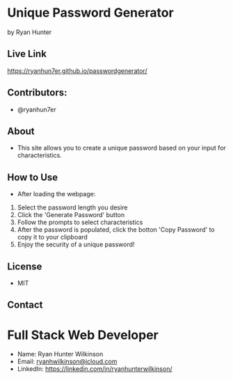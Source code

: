 # Unique Password Generator 
by Ryan Hunter

## Live Link
https://ryanhun7er.github.io/passwordgenerator/

## Contributors:
* @ryanhun7er

## About
* This site allows you to create a unique password based on your input for characteristics.

## How to Use
* After loading the webpage:
1. Select the password length you desire
2. Click the 'Generate Password' button
3. Follow the prompts to select characteristics
4. After the password is populated, click the botton 'Copy Password' to copy it to your clipboard
5. Enjoy the security of a unique password!



## License
* MIT

## Contact

# Full Stack Web Developer
* Name: Ryan Hunter Wilkinson
* Email: [ryanhwilkinson@icloud.com](mailto:ryanhwilkinson@icloud.com)
* LinkedIn: https://linkedin.com/in/ryanhunterwilkinson/
